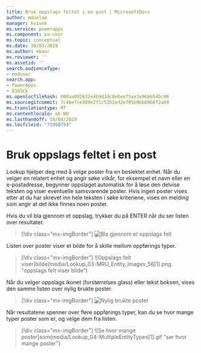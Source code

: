 ```yaml
---
title: Bruk oppslags feltet i en post | MicrosoftDocs
author: mduelae
manager: kvivek
ms.service: powerapps
ms.component: pa-user
ms.topic: conceptual
ms.date: 10/03/2019
ms.author: mkaur
ms.reviewer: ''
ms.assetid: ''
search.audienceType:
- enduser
search.app:
- PowerApps
- D365CE
ms.openlocfilehash: 008aa082632e4b9d3dc8e6eef5ae3e96b654bc66
ms.sourcegitcommit: 7c46e7ce889e2f1c5352ed2e705b0bb8968f2a89
ms.translationtype: MT
ms.contentlocale: nb-NO
ms.lasthandoff: 10/04/2019
ms.locfileid: "71950753"
---
```

#  <a name="use-the-lookup-field-on-a-record"></a>Bruk oppslags feltet i en post

Lookup hjelper deg med å velge poster fra en beslektet enhet. Når du velger en relatert enhet og angir søke vilkår, for eksempel et navn eller en e-postadresse, begynner oppslaget automatisk for å løse den delvise teksten og viser eventuelle samsvarende poster. Hvis ingen poster vises etter at du har skrevet inn hele teksten i søke kriteriene, vises en melding som angir at det ikke finnes noen poster.

Hvis du vil bla gjennom et oppslag, trykker du på ENTER når du ser listen over resultater.

  > [!div class="mx-imgBorder"]
  > ![Bla gjennom et oppslags felt](media/Lookup_02-MRUandBrowse[1].gif "Bla gjennom et oppslags felt")  
 
Listen over poster viser et bilde for å skille mellom oppførings typer.

  > [!div class="mx-imgBorder"]
  > ![Oppslags felt viser]bilde(media/Lookup_03-MRU_Entity_Images_56[1].png "oppslags felt viser bilde")  


Når du velger oppslags ikonet (forstørrelses glass) eller tekst boksen, vises den samme listen over nylig brukte poster.

  > [!div class="mx-imgBorder"]
  > ![Nylig brukte poster](media/ConsistentEntry[1].gif "nylig brukte poster")  
  
  
Når resultatene spenner over flere oppførings typer, kan du se hvor mange typer poster som er, og velge dem fra listen.

  > [!div class="mx-imgBorder"]
  > ![Se hvor mange poster]som(media/Lookup_04-MultipleEntityTypes[1].gif "ser hvor mange poster")  
